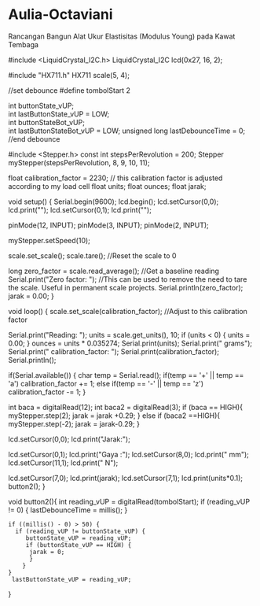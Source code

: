 # Aulia-Octaviani
Rancangan Bangun Alat Ukur Elastisitas (Modulus Young) pada Kawat Tembaga

#include <LiquidCrystal_I2C.h>
LiquidCrystal_I2C lcd(0x27, 16, 2);

#include "HX711.h"
HX711 scale(5, 4);

//set debounce
#define tombolStart 2

int buttonState_vUP;             
int lastButtonState_vUP = LOW;   
int buttonStateBot_vUP;             
int lastButtonStateBot_vUP = LOW;
unsigned long lastDebounceTime = 0; 
//end debounce



#include <Stepper.h>
const int stepsPerRevolution = 200;
Stepper myStepper(stepsPerRevolution, 8, 9, 10, 11);

float calibration_factor = 2230; // this calibration factor is adjusted according to my load cell
float units;
float ounces;
float jarak;

void setup() {
  Serial.begin(9600);
  lcd.begin();
  lcd.setCursor(0,0);
  lcd.print("");
  lcd.setCursor(0,1);
  lcd.print("");

  pinMode(12, INPUT);
  pinMode(3, INPUT);
  pinMode(2, INPUT);

  myStepper.setSpeed(10);

  scale.set_scale();
  scale.tare();  //Reset the scale to 0

  long zero_factor = scale.read_average(); //Get a baseline reading
  Serial.print("Zero factor: "); //This can be used to remove the need to tare the scale. Useful in permanent scale projects.
  Serial.println(zero_factor);
  jarak = 0.00;
}

void loop() {
  scale.set_scale(calibration_factor); //Adjust to this calibration factor

  Serial.print("Reading: ");
  units = scale.get_units(), 10;
  if (units < 0)
  {
    units = 0.00;
  }
  ounces = units * 0.035274;
  Serial.print(units);
  Serial.print(" grams"); 
  Serial.print(" calibration_factor: ");
  Serial.print(calibration_factor);
  Serial.println();

  if(Serial.available())
  {
    char temp = Serial.read();
    if(temp == '+' || temp == 'a')
      calibration_factor += 1;
    else if(temp == '-' || temp == 'z')
      calibration_factor -= 1;
  }

  int baca = digitalRead(12);
  int baca2 = digitalRead(3);
  if (baca == HIGH){
    myStepper.step(2);
    jarak = jarak +0.29;
  } else if (baca2 ==HIGH){
    myStepper.step(-2);
    jarak = jarak-0.29;
  }
  
  lcd.setCursor(0,0);
  lcd.print("Jarak:");

  lcd.setCursor(0,1);
  lcd.print("Gaya :"); 
  lcd.setCursor(8,0);
  lcd.print("     mm");
  lcd.setCursor(11,1);
  lcd.print("  N");

  lcd.setCursor(7,0);
  lcd.print(jarak);
  lcd.setCursor(7,1);
  lcd.print(units*0.1);
  button2();
}

void button2(){
          int reading_vUP = digitalRead(tombolStart);
     if (reading_vUP != 0) {
       lastDebounceTime = millis();
     }
  
    if ((millis() - 0) > 50) {
      if (reading_vUP != buttonState_vUP) {
         buttonState_vUP = reading_vUP;
         if (buttonState_vUP == HIGH) {
          jarak = 0;
          }
        }
    }
     lastButtonState_vUP = reading_vUP;
}
